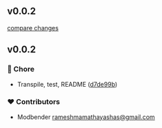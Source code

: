 
## v0.0.2

[compare changes](https://github.com/modbender/nuxt-tiptap/compare/v0.0.2...v0.0.2)

## v0.0.2


### 🏡 Chore

- Transpile, test, README ([d7de99b](https://github.com/modbender/nuxt-tiptap/commit/d7de99b))

### ❤️ Contributors

- Modbender <rameshmamathayashas@gmail.com>

